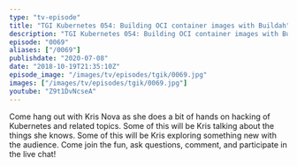 ```yaml
---
type: "tv-episode"
title: "TGI Kubernetes 054: Building OCI container images with Buildah"
description: "TGI Kubernetes 054: Building OCI container images with Buildah"
episode: "0069"
aliases: ["/0069"]
publishdate: "2020-07-08"
date: "2018-10-19T21:35:10Z"
episode_image: "/images/tv/episodes/tgik/0069.jpg"
images: ["/images/tv/episodes/tgik/0069.jpg"]
youtube: "Z9t1DvNcseA"
---
```


Come hang out with Kris Nova as she does a bit of hands on hacking of Kubernetes and related topics. Some of this will be Kris talking about the things she knows. Some of this will be Kris exploring something new with the audience. Come join the fun, ask questions, comment, and participate in the live chat!
